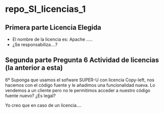 # repo_SI_licencias_1

## Primera parte Licencia Elegida
- El nombre de la licencia es: Apache .....
- ¿Se responsabiliza....? 

## Segunda parte Pregunta 6 Actividad de licencias (la anterior a esta)

6º Suponga que usamos el sofware SUPER-U con licencia Copy-left, nos hacemos con el código fuente y le añadimos una funcionalidad nueva. Lo vendemos a un cliente pero no le permitimos acceder a nuestro código fuente nuevo? ¿Es legal?

Yo creo que en caso de un licencia....
